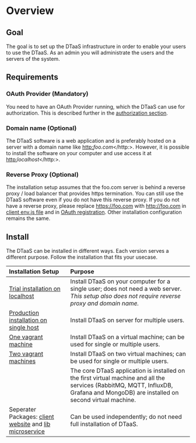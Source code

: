 # Overview

## Goal

The goal is to set up the DTaaS infrastructure in order to enable
your users to use the DTaaS.
As an admin you will administrate the users and the servers of the system.

## Requirements

### OAuth Provider (Mandatory)

You need to have an OAuth Provider running, which the DTaaS can use for
authorization. This is described further in
the [authorization section](./client/auth.md).

### Domain name (Optional)

The DTaaS software is a web application and is preferably hosted
 on a server with a domain name like <http:>_foo.com_</http:>.
However, it is possible to install the software on your computer
and use access it at <http:>_localhost_</http:>.

### Reverse Proxy (Optional)

The installation setup assumes that the foo.com server is behind a reverse
proxy / load balancer that provides https termination. You can still use
the DTaaS software even if you do not have this reverse proxy. If you do
not have a reverse proxy, please replace <https://foo.com>
with <http://foo.com> in
[client env.js file](./client/CLIENT.md) and in
[OAuth registration](./client/auth.md). Other installation configuration
remains the same.

## Install

The DTaaS can be installed in different ways. Each version serves a different purpose.
Follow the installation that fits your usecase.

| Installation Setup | Purpose |
|:-----|:-----|
| [Trial installation on localhost](./localhost.md) | Install DTaaS on your computer for a single user; does not need a web server. _This setup also does not require reverse proxy and domain name._ |
| [Production installation on single host](./host.md) | Install DTaaS on server for multiple users. |
| [One vagrant machine](vagrant/single-machine.md) | Install DTaaS on a virtual machine; can be used for single or multiple users. |
| [Two vagrant machines](vagrant/two-machines.md) | Install DTaaS on two virtual machines; can be used for single or multiple users. |
|   | The core DTaaS application is installed on the first virtual machine and all the services (RabbitMQ, MQTT, InfluxDB, Grafana and MongoDB) are installed on second virtual machine. |
| Seperater Packages: [client website](client/CLIENT.md) and [lib microservice](servers/lib/LIB-MS.md) | Can be used independently; do not need full installation of DTaaS. |

